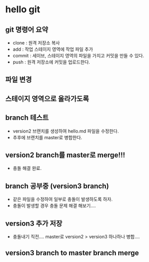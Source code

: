 # hello git

## git 명령어 요약
- clone : 원격 저장소 복사
- add : 작업 스테이지 영역에 작업 파일 추가
- commit : 세이브, 스테이지 영역의 파일을 가지고 커밋을 만들 수 있다.
- push : 원격 저장소에 커밋을 업로드한다.


## 파일 변경

## 스테이지 영역으로 올라가도록

## branch 테스트
- version2 브랜치를 생성하여 hello.md 파일을 수정한다.
- 추후에 브랜치를 master로 병합한다.

## version2 branch를 master로 merge!!!
- 충돌 해결 완료.

## branch 공부중 (version3 branch)
- 같은 파일을 수정하여 일부로 충돌이 발생하도록 하자.
- 충돌이 발생할 경우 충돌 문제 해결 해보기....

## version3 추가 저장
- 충돌내기 직전.... master로 version2 > version3 하나하나 병합....

## version3 branch to master branch merge